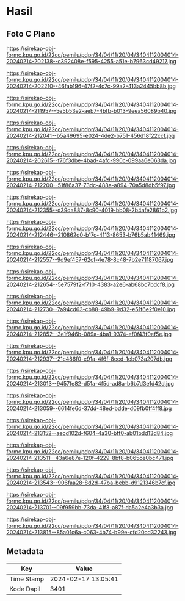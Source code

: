 # Hasil

## Foto C Plano

https://sirekap-obj-formc.kpu.go.id/22cc/pemilu/pdpr/34/04/11/20/04/3404112004014-20240214-202138--c392408e-f595-4255-a51e-b7963cd49217.jpg

https://sirekap-obj-formc.kpu.go.id/22cc/pemilu/pdpr/34/04/11/20/04/3404112004014-20240214-202210--46fab196-47f2-4c7c-99a2-413a2445bb8b.jpg

https://sirekap-obj-formc.kpu.go.id/22cc/pemilu/pdpr/34/04/11/20/04/3404112004014-20240214-211957--5e5b53e2-aeb7-4bfb-b013-9eea56089b40.jpg

https://sirekap-obj-formc.kpu.go.id/22cc/pemilu/pdpr/34/04/11/20/04/3404112004014-20240214-212041--b5a49695-e024-4de2-b751-456d18f22ccf.jpg

https://sirekap-obj-formc.kpu.go.id/22cc/pemilu/pdpr/34/04/11/20/04/3404112004014-20240214-202615--f76f3dbe-4bad-4afc-990c-099aa6e063da.jpg

https://sirekap-obj-formc.kpu.go.id/22cc/pemilu/pdpr/34/04/11/20/04/3404112004014-20240214-212200--51f86a37-73dc-488a-a894-70a5d8db5f97.jpg

https://sirekap-obj-formc.kpu.go.id/22cc/pemilu/pdpr/34/04/11/20/04/3404112004014-20240214-212355--d39da887-8c90-4019-bb08-2b4afe2861b2.jpg

https://sirekap-obj-formc.kpu.go.id/22cc/pemilu/pdpr/34/04/11/20/04/3404112004014-20240214-212446--210862d0-b17c-4113-8653-b76b5ab41469.jpg

https://sirekap-obj-formc.kpu.go.id/22cc/pemilu/pdpr/34/04/11/20/04/3404112004014-20240214-212557--9d9ef457-62cf-4e78-8c48-7b2e71187067.jpg

https://sirekap-obj-formc.kpu.go.id/22cc/pemilu/pdpr/34/04/11/20/04/3404112004014-20240214-212654--5e7579f2-f710-4383-a2e6-ab68bc7bdcf8.jpg

https://sirekap-obj-formc.kpu.go.id/22cc/pemilu/pdpr/34/04/11/20/04/3404112004014-20240214-212730--7a94cd63-cb88-49b9-9d32-e51f6e2f0e10.jpg

https://sirekap-obj-formc.kpu.go.id/22cc/pemilu/pdpr/34/04/11/20/04/3404112004014-20240214-212852--3e1f946b-089a-4ba1-9374-ef0f43f0ef5e.jpg

https://sirekap-obj-formc.kpu.go.id/22cc/pemilu/pdpr/34/04/11/20/04/3404112004014-20240214-212937--21c486f0-e91a-4f6f-8ecd-1eb073a207db.jpg

https://sirekap-obj-formc.kpu.go.id/22cc/pemilu/pdpr/34/04/11/20/04/3404112004014-20240214-213013--9457fe82-d51a-4f5d-ad8a-b6b7d3e1d42d.jpg

https://sirekap-obj-formc.kpu.go.id/22cc/pemilu/pdpr/34/04/11/20/04/3404112004014-20240214-213059--6614fe6d-37dd-48ed-bdde-d09fb0ff4ff8.jpg

https://sirekap-obj-formc.kpu.go.id/22cc/pemilu/pdpr/34/04/11/20/04/3404112004014-20240214-213152--aecd102d-f604-4a30-bff0-ab01bdd13d84.jpg

https://sirekap-obj-formc.kpu.go.id/22cc/pemilu/pdpr/34/04/11/20/04/3404112004014-20240214-213511--43a6e87e-120f-4229-8bf8-b065ce0bc471.jpg

https://sirekap-obj-formc.kpu.go.id/22cc/pemilu/pdpr/34/04/11/20/04/3404112004014-20240214-213543--906faa28-8d2d-47ba-bebb-d9121346b7cf.jpg

https://sirekap-obj-formc.kpu.go.id/22cc/pemilu/pdpr/34/04/11/20/04/3404112004014-20240214-213701--09f959bb-73da-41f3-a87f-da5a2e4a3b3a.jpg

https://sirekap-obj-formc.kpu.go.id/22cc/pemilu/pdpr/34/04/11/20/04/3404112004014-20240214-213815--85a01c6a-c063-4b74-b99e-cfd20cd32243.jpg


## Metadata

| Key        | Value               |
| ---------- | ------------------- |
| Time Stamp | 2024-02-17 13:05:41 |
| Kode Dapil | 3401                |



